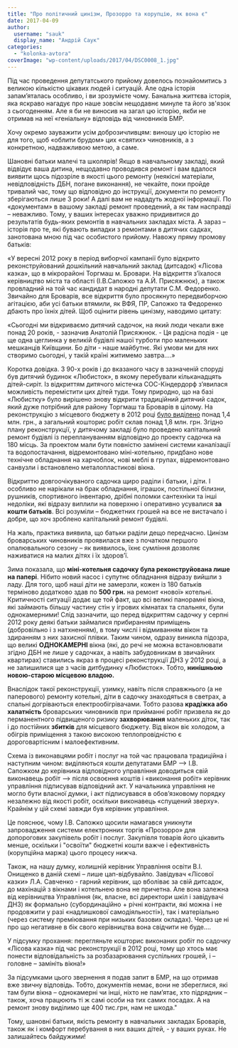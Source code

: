 ```yaml
---
title: "Про політичний цинізм, Прозорро та корупцію, як вона є"
date: 2017-04-09
author: 
  username: "sauk"
  display_name: "Андрій Саук"
categories: 
  - "kolonka-avtora"
coverImage: "wp-content/uploads/2017/04/DSC0008_1.jpg"
---
```


Під час проведення депутатського прийому довелось познайомитись з великою кількістю цікавих людей і ситуацій. Але одна історія запам’яталась особливо, і ви зрозумієте чому. Банальна життєва історія, яка яскраво нагадує про наше зовсім нещодавнє минуле та його зв'язок з сьогоденням. Але я би не виносив на загал цю історію, якби не отримав на неї «геніальну» відповідь від чиновників БМР.

Хочу окремо зауважити усім доброзичливцям: виношу цю історію не для того, щоб «облити брудом» цих «святих» чиновників, а з конкретною, надважливою метою, а саме.

Шановні батьки малечі та школярів! Якщо в навчальному закладі, який відвідує ваша дитина, нещодавно проводився ремонт і вам вдалося виявити щось підозріле в якості цього ремонту (неякісні матеріали, невідповідність ДБН, погане виконання), не чекайте, поки пройде тривалий час, тому що відповідно до інструкції, документи по ремонту зберігаються лише 3 роки! А далі вам не нададуть жодної інформації. По «документам» в вашому закладі ремонт проведений, а як там насправді – неважливо. Тому, у ваших інтересах уважно придивитися до результатів будь-яких ремонтів в навчальних закладах міста. А зараз – історія про те, які бувають випадки з ремонтами в дитячих садках, занотована мною під час особистого прийому. Навожу пряму промову батьків:

«У вересні 2012 року в період виборчої кампанії було відкрито реконструйований дошкільний навчальний заклад (дитсадок) «Лісова казка», що в мікрорайоні Торгмаш м. Бровари. На відкриття з’їхалося керівництво міста та області (І.В.Сапожко та А.Й. Присяжнюк), а також провладний на той час кандидат в народні депутати С.М. Федоренко. Звичайно для Броварів, все відкриття було просякнуто передвиборчою агітацією, аби усі батьки втямили, як ВФЯ, ПР, Сапожко та Федоренко дбають про їхніх дітей. Щоб оцінити рівень цинізму, наводимо цитату:

«Сьогодні ми відкриваємо дитячий садочок, на який люди чекали вже понад 20 років, - зазначив Анатолій Присяжнюк. - Ця радісна подія - це ще одна цеглинка у великій будівлі нашої турботи про маленьких мешканців Київщини. Бо діти - наше майбутнє. Які умови ми для них створимо сьогодні, у такій країні житимемо завтра….»

Коротка довідка. З 90-х років і до вказаного часу в зазначеній споруді був дитячий будинок «Любисток», в якому перебували кільканадцять дітей-сиріт. Із відкриттям дитячого містечка СОС-Кіндердорф з’явилася можливість перемістити цих дітей туди. Тому природно, що на базі «Любистку» було вирішено знову відкрити традиційний дитячий садок, який дуже потрібний для району Торгмаш та Броварів в цілому. На реконструкцію з місцевого бюджету в 2012 році [було виділено](http://brovary-rada.gov.ua/documents/3338.html) понад 1,4 млн. грн., а загальний кошторис робіт склав понад 1,8 млн. грн. Згідно плану реконструкції, у дитячому закладі було проведено капітальний ремонт будівлі із переплануванням відповідно до проекту садочка на 180 місць. За проектом мали бути повністю замінені системи каналізації та водопостачання, відремонтовано міні-котельню, придбано нове технічне обладнання на харчоблок, нові меблі в групах, відремонтовано санвузли і встановлено металопластикові вікна.

Відкриттю довгоочікуваного садочка щиро раділи і батьки, і діти. І особливо не нарікали на брак обладнання, іграшок, постільної білизни, рушників, спортивного інвентарю, дрібні поломки сантехніки та інші недоліки, які відразу виплили на поверхню і оперативно усувалися **за кошти батьків**. Всі розуміли – бюджетних грошей на все не вистачало і добре, що хоч зроблено капітальний ремонт будівлі.

На жаль, практика виявила, що батьки раділи дещо передчасно. Цинізм броварських чиновників проявилася вже з початком першого опалювального сезону – як виявилось, їхнє сумління дозволяє наживатися на малих дітях і їх здоров’ї.

Зима показала, що **міні-котельня садочку була реконструйована лише на папері**. Нібито новий насос і супутнє обладнання відразу вийшли з ладу. Для того, щоб наші діти не замерзли, кожен із 180 батьків терміново додатково здав по **500 грн.** на ремонт «нової» котельні. Критичності ситуації додає ще той факт, що всі великі панорамні вікна, які займають більшу частину стін у ігрових кімнатах та спальнях, були однокамерними! Слід зазначити, що перед відкриттям садочку у серпні 2012 року деякі батьки займалися прибиранням приміщень (добровільно і з натхненням), в тому числі і відмиванням вікон та здиранням з них захисної плівки. Таким чином, одразу виникла підозра, що великі **ОДНОКАМЕРНІ** вікна (які, до речі не можна встановлювати згідно ДБН не лише у садочках, а навіть забудовникам в звичайних квартирах) ставились якраз в процесі реконструкції ДНЗ у 2012 році, а не залишилися ще з часів дитбудинку «Любисток». Тобто, **нинішньою новою-старою місцевою владою.**

Внаслідок такої реконструкції, узимку, навіть після справжнього (а не паперового) ремонту котельні, діти в садочку знаходяться в светрах, а спальні догріваються електрообігрівачами. Тобто разова **крадіжка або халатність** броварських чиновників при прийманні робіт призвела як до перманентного підвищеного ризику **захворювання** маленьких діток, так і до постійних **збитків** для місцевого бюджету. Від вікон віє холодом, а обігрів приміщення з такою високою теплопровідністю є дороговартісним і малоефективним.

Схема із виконавцями робіт і послуг на той час працювала традиційна і наступним чином: виділяються кошти депутатами БМР --> І.В. Сапожком до керівника відповідного управління доводиться свій виконавець робіт --> після освоєння коштів і «виконання робіт» керівник управління підписував відповідний акт. У начальника управління не могло бути власної думки, і акт підписувався в обов’язковому порядку незалежно від якості робіт, оскільки виконавець «спущений зверху». Крайнім у цій схемі завжди був керівник управління.

Це пояснює, чому І.В. Сапожко щосили намагався уникнути запровадження системи електронних торгів «Прозорро» для допорогових закупівель робіт і послуг. Закупівля товарів його цікавить менше, оскільки і "освоїти" бюджетні кошти важче і ефективність (корупційна маржа) цього процесу нижча.

Також, на нашу думку, колишній керівник Управління освіти В.І. Онищенко в даній схемі – лише цап-відбувайло. Завідувач «Лісової казки» Л.А. Савченко - гарний керівник, що вболіває за свій дитсадок, до махінацій з вікнами і котельнею вона не причетна. Але вона залежна від керівництва Управління (як, власне, всі директори шкіл і завідувачі ДНЗ) як формально (субординаційно + річні контракти, які можна і не продовжити у разі «надлишкової самодіяльності»), так і матеріально (через систему преміювання при низьких базових окладах). Через це ні про що негативне в бік свого керівництва вона свідчити не буде….

У підсумку прохання: перегляньте кошторис виконаних робіт по садочку «Лісова казка» під час реконструкції в 2012 році, тому що хтось має понести відповідальність за розбазарювання суспільних грошей, і – головне – замініть вікна!»

За підсумками цього звернення я подав запит в БМР, на що отримав вже звичну відповідь. Тобто, документів немає, вони не збереглися, які там були вікна – однокамерні чи інші, ніхто не пам’ятає, хто підрядник – також, хоча працюють ті ж самі особи на тих самих посадах. А на ремонт знову виділимо ще 400 тис.грн, нам не шкода."

Тому, шановні батьки, якість ремонту в навчальних закладах Броварів, також як і комфорт перебування в них ваших дітей, - у ваших руках. Не залишайтесь байдужими!
